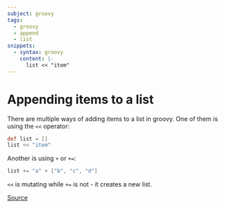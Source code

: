 ```yaml
---
subject: groovy
tags:
  - groovy
  - append
  - list
snippets:
  - syntax: groovy
    content: |-
      list << "item"
---
```


# Appending items to a list

There are multiple ways of adding items to a list in groovy. One of them is
using the `<<` operator:

```groovy
def list = []
list << "item"
```

Another is using `+` or `+=`:

```groovy
list += "a" + ["b", "c", "d"]
```

`<<` is mutating while `+=` is not - it creates a new list.

[Source](http://docs.groovy-lang.org/next/html/documentation/working-with-collections.html#_adding_or_removing_elements)
